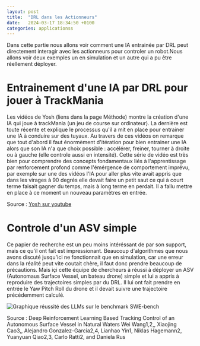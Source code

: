 ```yaml
---
layout: post
title:  "DRL dans les Actionneurs"
date:   2024-03-17 18:34:50 +0100
categories: applicationss
---
```

<link rel="stylesheet" href="https://picorba.github.io/Rapport-veille-technologique/assets/css/theme_dark.css">
<div class="texte">
Dans cette partie nous allons voir comment une IA entrainée par DRL peut directement interagir avec les actionneurs pour controler un robot.Nous allons voir deux exemples un en simulation et un autre qui a pu être réellement déployer.

# Entrainement d'une IA par DRL pour jouer à TrackMania
 
 Les vidéos de Yosh (liens dans la page Méthode) montre la création d'une IA qui joue à trackMania (un jeu de course sur ordinateur). La dernière est toute récente et explique le processus qu'il a mit en place pour entrainer une IA à conduire sur des tuyaux. Au travers de ces vidéos on remarque que tout d'abord il faut énormèment d'itération pour bien entrainer une IA alors que son IA n'a que choix possible : accélérer, freiner, tourner à droite ou à gauche (elle controle aussi en intensité). Cette série de vidéo est très bien pour comprendre des concepts fondamentaux liés à l'apprentissage par renforcement profond comme l'émérgence de comportement imprévu, par exemple sur une des vidéos l'IA pour aller plus vite avait appris que dans les virages à 90 degrés elle devait faire un petit saut ce qui à court terme faisait gagner du temps, mais à long terme en perdait. Il a fallu mettre en place à ce moment un nouveau paramètres en entrée.<br>

Source : [Yosh sur youtube](https://www.youtube.com/@yoshtm)<br>

# Controle d'un ASV simple 

Ce papier de recherche est un peu moins intéréssant de par son support, mais ce qu'il ont fait est impressionant. Beaucoup d'algorithmes que nous avons discuté jusqu'ici ne fonctionnait que en simulation, car une erreur dans la réalité peut vite coutait chère, il faut donc prendre beaucoup de précautions. Mais içi cette équipe de chercheurs à réussi à déployer un ASV (Autonomaus Surface Vessel, un bateau drone) simple et lui a appris à reproduire des trajectoires simples par du DRL. Il lui ont fait prendre en entrée le Yaw Pitch Roll du drone et il devait suivre une trajectoire précédemment calculé.<br>

 <img src="https://picorba.github.io/Rapport-veille-technologique/assets/images/dmp.png" alt="Graphique réussité des LLMs sur le benchmark SWE-bench"><br>

Source : Deep Reinforcement Learning Based Tracking Control of an
Autonomous Surface Vessel in Natural Waters Wei Wang1,2,,
 Xiaojing Cao3,, Alejandro Gonzalez-Garcia2,4, Lianhao Yin1, Niklas Hagemann2,
Yuanyuan Qiao2,3, Carlo Ratti2, and Daniela Rus
</div>